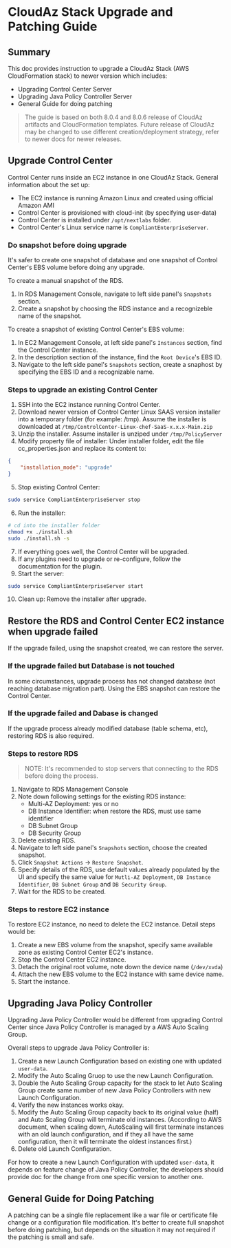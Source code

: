 # CloudAz Stack Upgrade and Patching Guide

## Summary

This doc provides instruction to upgrade a CloudAz Stack (AWS CloudFormation stack) to newer version which includes:

* Upgrading Control Center Server
* Upgrading Java Policy Controller Server
* General Guide for doing patching

> The guide is based on both 8.0.4 and 8.0.6 release of CloudAz artifacts and CloudFormation templates. Future release of CloudAz may be changed to use different creation/deployment strategy, refer to newer docs for newer releases.

## Upgrade Control Center

Control Center runs inside an EC2 instance in one CloudAz Stack. General information about the set up:

* The EC2 instance is running Amazon Linux and created using official Amazon AMI
* Control Center is provisioned with cloud-init (by specifying user-data)
* Control Center is installed under `/opt/nextlabs` folder.
* Control Center's Linux service name is `CompliantEnterpriseServer`.

### Do snapshot before doing upgrade

It's safer to create one snapshot of database and one snapshot of Control Center's EBS volume before doing any upgrade.

To create a manual snapshot of the RDS.

1. In RDS Management Console, navigate to left side panel's `Snapshots` section.
2. Create a snapshot by choosing the RDS instance and a recognizeble name of the snapshot.

To create a snapshot of existing Control Center's EBS volume:

1. In EC2 Management Console, at left side panel's `Instances` section, find the Control Center instance.
2. In the description section of the instance, find the `Root Device`'s EBS ID.
3. Navigate to the left side panel's `Snapshots` section, create a snaphost by specifying the EBS ID and a recognizable name.

### Steps to upgrade an existing Control Center

1. SSH into the EC2 instance running Control Center.
2. Download newer version of Control Center Linux SAAS version installer into a temporary folder (for example: /tmp). Assume the installer is downloaded at `/tmp/ControlCenter-Linux-chef-SaaS-x.x.x-Main.zip`
3. Unzip the installer. Assume installer is unziped under `/tmp/PolicyServer`
4. Modify property file of installer:
    Under installer folder, edit the file cc_properties.json and replace its content to:
```json
{
    "installation_mode": "upgrade"
}
```
5. Stop existing Control Center:
```bash
sudo service CompliantEnterpriseServer stop
```
6. Run the installer:
```bash
# cd into the installer folder
chmod +x ./install.sh
sudo ./install.sh -s
```
7. If everything goes well, the Control Center will be upgraded.
8. If any plugins need to upgrade or re-configure, follow the documentation for the plugin.
9. Start the server:
```bash
sudo service CompliantEnterpriseServer start
```
10. Clean up: Remove the installer after upgrade.

## Restore the RDS and Control Center EC2 instance when upgrade failed

If the upgrade failed, using the snapshot created, we can restore the server.

### If the upgrade failed but Database is not touched

In some circumstances, upgrade process has not changed database (not reaching database migration part). Using the EBS snapshot can restore the Control Center.

### If the upgrade failed and Dabase is changed

If the upgrade process already modified database (table schema, etc), restoring RDS is also required.

### Steps to restore RDS

>NOTE: It's recommended to stop servers that connecting to the RDS before doing the process.

1. Navigate to RDS Management Console
2. Note down following settings for the existing RDS instance:
    * Multi-AZ Deployment: yes or no
    * DB Instance Identifier: when restore the RDS, must use same identifier
    * DB Subnet Group
    * DB Security Group
3. Delete existing RDS.
4. Navigate to left side panel's `Snapshots` section, choose the created snapshot.
5. Click `Snapshot Actions` -> `Restore Snapshot`.
6. Specify details of the RDS, use default values already populated by the UI and specify the same value for `Mutli-AZ Deployment`, `DB Instance Identifier`, `DB Subnet Group` and `DB Security Group`.
7. Wait for the RDS to be created.

### Steps to restore EC2 instance

To restore EC2 instance, no need to delete the EC2 instance. Detail steps would be:

1. Create a new EBS volume from the snapshot, specify same available zone as existing Control Center EC2's instance.
2. Stop the Control Center EC2 instance.
2. Detach the original root volume, note down the device name (`/dev/xvda`)
3. Attach the new EBS volume to the EC2 instance with same device name.
4. Start the instance.

## Upgrading Java Policy Controller

Upgrading Java Policy Controller would be different from upgrading Control Center since Java Policy Controller is managed by a AWS Auto Scaling Group.

Overall steps to upgrade Java Policy Controller is:

1. Create a new Launch Configuration based on existing one with updated `user-data`.
2. Modify the Auto Scaling Gruop to use the new Launch Configuration.
3. Double the Auto Scaling Group capacity for the stack to let Auto Scaling Group create same number of new Java Policy Controllers with new Launch Configuration.
4. Verify the new instances works okay.
5. Modify the Auto Scaling Group capacity back to its original value (half) and Auto Scaling Group will terminate old instances. (According to AWS document, when scaling down, AutoScaling will first terminate instances with an old launch configuration, and if they all have the same configuration, then it will terminate the oldest instances first.)
6. Delete old Launch Configuration.

For how to create a new Launch Configuration with updated `user-data`, it depends on feature change of Java Policy Controller, the developers should provide doc for the change from one specific version to another one.

## General Guide for Doing Patching

A patching can be a single file replacement like a war file or certificate file change or a configuration file modification. It's better to create full snapshot before doing patching, but depends on the situation it may not required if the patching is small and safe.